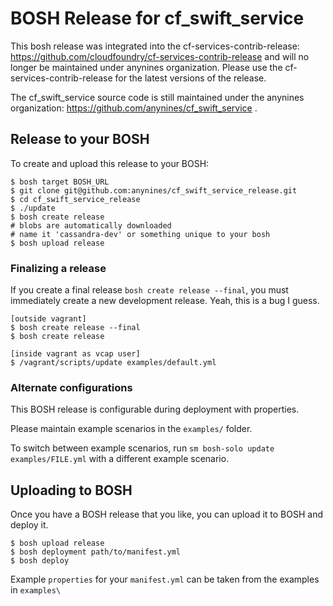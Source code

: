 # BOSH Release for cf_swift_service

This bosh release was integrated into the cf-services-contrib-release: <https://github.com/cloudfoundry/cf-services-contrib-release> and will no longer be maintained under anynines organization.
Please use the cf-services-contrib-release for the latest versions of the release.

The cf_swift_service source code is still maintained under the anynines organization: <https://github.com/anynines/cf_swift_service> .

## Release to your BOSH

To create and upload this release to your BOSH:

```
$ bosh target BOSH_URL
$ git clone git@github.com:anynines/cf_swift_service_release.git
$ cd cf_swift_service_release
$ ./update
$ bosh create release
# blobs are automatically downloaded
# name it 'cassandra-dev' or something unique to your bosh
$ bosh upload release
```

### Finalizing a release

If you create a final release `bosh create release --final`, you must immediately create a new development release. Yeah, this is a bug I guess.

```
[outside vagrant]
$ bosh create release --final
$ bosh create release

[inside vagrant as vcap user]
$ /vagrant/scripts/update examples/default.yml
```


### Alternate configurations

This BOSH release is configurable during deployment with properties. 

Please maintain example scenarios in the `examples/` folder.

To switch between example scenarios, run `sm bosh-solo update examples/FILE.yml` with a different example scenario.

## Uploading to BOSH

Once you have a BOSH release that you like, you can upload it to BOSH and deploy it.

```
$ bosh upload release
$ bosh deployment path/to/manifest.yml
$ bosh deploy
```

Example `properties` for your `manifest.yml` can be taken from the examples in `examples\`

